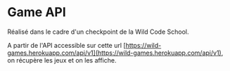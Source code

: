 # Game API

Réalisé dans le cadre d'un checkpoint de la Wild Code School.

A partir de l'API accessible sur cette url [https://wild-games.herokuapp.com/api/v1](https://wild-games.herokuapp.com/api/v1), on récupère les jeux et on les affiche.
